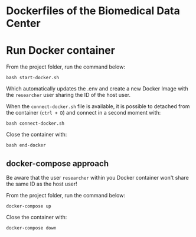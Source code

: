 # Dockerfiles of the Biomedical Data Center

# Run Docker container

From the project folder, run the command below:

```bash start-docker.sh```

Which automatically updates the .env and create a new Docker Image with the ```researcher``` user sharing the ID of the host user.

When the ```connect-docker.sh``` file is available, it is possible to detached from the container (```ctrl + D```) and connect in a second moment with:

```bash connect-docker.sh```

Close the container with:

```bash end-docker```

## docker-compose approach

Be aware that the user ```researcher``` within you Docker container won't share the same ID as the host user!

From the project folder, run the command below:

```docker-compose up```

Close the container with:

```docker-compose down```
